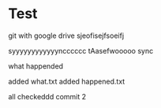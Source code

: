 # Test
git with google drive
sjeofisejfsoeifj

syyyyyyyyyyyyncccccc
tAasefwooooo sync

what happended

added what.txt
added happened.txt

all checkeddd commit 2
